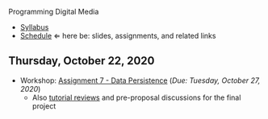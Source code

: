 Programming Digital Media

- [Syllabus](syllabus.md)
- [Schedule](schedule.md) &lArr; here be: slides, assignments, and related links

## Thursday, October 22, 2020

- Workshop: [Assignment 7 - Data Persistence](assignment07-persistent-data/instructions.md) (*Due: Tuesday, October 27, 2020*)
  - Also [tutorial reviews](https://docs.google.com/spreadsheets/d/1q9B9kctL961wwVnVgzTvkROltFTi1rKL3NvXwDOovys/edit#gid=1404322235) and pre-proposal discussions for the final project

